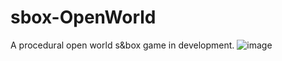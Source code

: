 # sbox-OpenWorld
A procedural open world s&box game in development.
![image](https://github.com/Nolankicks/sbox-OpenWorld/assets/95300917/32f02023-5b75-4e51-bb58-739f8ba034a2)
